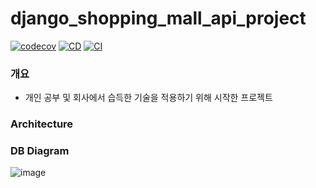 # django_shopping_mall_api_project
[![codecov](https://codecov.io/gh/taxijjang/django_shopping_mall_api_project/branch/dev/graph/badge.svg?token=J761FVEC5X)](https://codecov.io/gh/taxijjang/django_shopping_mall_api_project)
[![CD](https://github.com/taxijjang/django_shopping_mall_api_project/actions/workflows/django_dev_cd.yml/badge.svg?branch=dev)](https://github.com/taxijjang/django_shopping_mall_api_project/actions/workflows/django_dev_cd.yml)
[![CI](https://github.com/taxijjang/django_shopping_mall_api_project/actions/workflows/django_ci.yml/badge.svg?branch=dev)](https://github.com/taxijjang/django_shopping_mall_api_project/actions/workflows/django_ci.yml)

### 개요
- 개인 공부 및 회사에서 습득한 기술을 적용하기 위해 시작한 프로젝트


### Architecture


### DB Diagram
![image](https://user-images.githubusercontent.com/29100894/154602478-712c097c-e242-4a01-9107-8b08d8207ba2.png)
